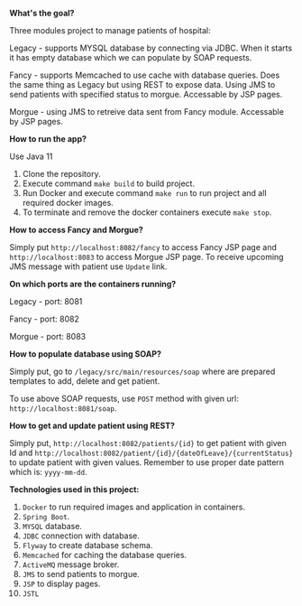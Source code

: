 **What's the goal?**

Three modules project to manage patients of hospital:

Legacy - supports MYSQL database by connecting via JDBC. When it starts
it has empty database which we can populate by SOAP requests.

Fancy - supports Memcached to use cache with database queries. Does the same
thing as Legacy but using REST to expose data. Using JMS to send patients
with specified status to morgue. Accessable by JSP pages.

Morgue - using JMS to retreive data sent from Fancy module. Accessable by
JSP pages.

**How to run the app?**

Use Java 11

1. Clone the repository.
2. Execute command `make build` to build project.
3. Run Docker and execute command `make run` to run project and all 
required docker images.
4. To terminate and remove the docker containers execute `make stop`.

**How to access Fancy and Morgue?**

Simply put `http://localhost:8082/fancy` to access Fancy JSP page and 
`http://localhost:8083` to access Morgue JSP page. To receive upcoming 
JMS message with patient use `Update` link.

**On which ports are the containers running?**

Legacy - port: 8081

Fancy - port: 8082

Morgue - port: 8083

**How to populate database using SOAP?**

Simply put, go to `/legacy/src/main/resources/soap` where are prepared
templates to add, delete and get patient.

To use above SOAP requests, use `POST` method with given 
url: `http://localhost:8081/soap`.

**How to get and update patient using REST?**

Simply put, `http://localhost:8082/patients/{id}` to get patient with given
Id and `http://localhost:8082/patient/{id}/{dateOfLeave}/{currentStatus}` to
update patient with given values. Remember to use proper date pattern which is:
`yyyy-mm-dd`.

**Technologies used in this project:**

1. `Docker` to run required images and application in containers.
2. `Spring Boot`.
3. `MYSQL` database.
4. `JDBC` connection with database.
5. `Flyway` to create database schema.
6. `Memcached` for caching the database queries.
7. `ActiveMQ` message broker.
8. `JMS` to send patients to morgue.
9. `JSP` to display pages.
10. `JSTL`